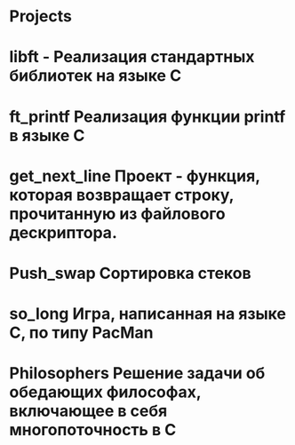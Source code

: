# Projects
# libft - Реализация стандартных библиотек на языке С
# ft_printf Реализация функции printf в языке С
# get_next_line Проект - функция, которая возвращает строку, прочитанную из файлового дескриптора.
# Push_swap Сортировка стеков
# so_long Игра, написанная на языке С, по типу PacMan 
# Philosophers Решение задачи об обедающих философах, включающее в себя многопоточность в С
